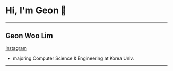 # Hi, I'm Geon 👋

---
## Geon Woo Lim
<a href="https://www.instagram.com/gwlim_1028/" class="button">Instagram</a>
- majoring Computer Science & Engineering at Korea Univ.
---



<!--
**Geon-Lim/Geon-Lim** is a ✨ _special_ ✨ repository because its `README.md` (this file) appears on your GitHub profile.

Here are some ideas to get you started:

- 🔭 I’m currently working on ...
- 🌱 I’m currently learning ...
- 👯 I’m looking to collaborate on ...
- 🤔 I’m looking for help with ...
- 💬 Ask me about ...
- 📫 How to reach me: ...
- 😄 Pronouns: ...
- ⚡ Fun fact: ...
-->

